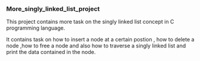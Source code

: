 ### More_singly_linked_list_project


This project contains more task on the singly linked list concept in C programming language.

It contains task on how to insert a node at a certain postion , how to delete a node ,how to free a node and also how to traverse a singly linked list and print the data contained in the node.
